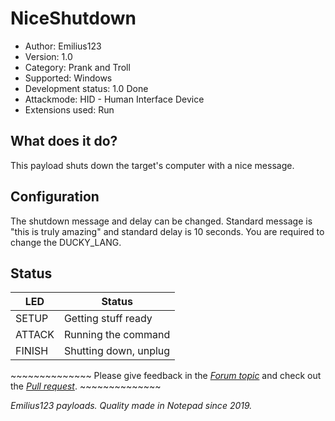 # NiceShutdown

* Author: Emilius123
* Version: 1.0
* Category: Prank and Troll
* Supported: Windows
* Development status: 1.0 Done
* Attackmode: HID - Human Interface Device
* Extensions used: Run

## What does it do?

This payload shuts down the target's computer with a nice message.

## Configuration

The shutdown message and delay can be changed. Standard message is "this is truly amazing" and standard delay is 10 seconds. 
You are required to change the DUCKY_LANG.

## Status

| LED    | Status               |
| ------ | ---------------------|
| SETUP  | Getting stuff ready  |
| ATTACK | Running the command  |
| FINISH | Shutting down, unplug|

\~\~\~\~\~\~\~\~\~\~\~\~\~\~
Please give feedback in the [*Forum topic*](https://forums.hak5.org/topic/50271-payload-tester-needed-niceshutdown-shutdown-payload/?tab=comments#comment-324760) and check out the [*Pull request*](https://github.com/hak5/bashbunny-payloads/pull/408).
\~\~\~\~\~\~\~\~\~\~\~\~\~\~


*Emilius123 payloads. Quality made in Notepad since 2019.*
